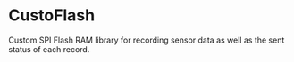 # CustoFlash
Custom SPI Flash RAM library for recording sensor data as well as the sent status of each record.
